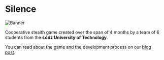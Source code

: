 # Silence

![Banner](https://cladur.github.io/projects/silence/featured.png)

Cooperative stealth game created over the span of 4 months by a team of 6 students from the **Łódź University of Technology**.

You can read about the game and the development process on our [blog post](https://cladur.github.io/projects/silence/).
